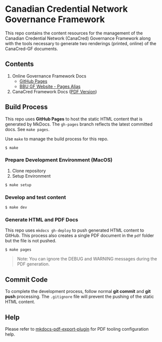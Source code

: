 # Canadian Credential Network Governance Framework

This repo contains the content resources for the management of the Canadian Credential Network (CanaCred) Governance Framework along with the tools necessary to generate two renderings (printed, online) of the CanaCred-GF documents.

## Contents

1. Online Governance Framework Docs
    * [GitHub Pages](https://bedrock-consortium.github.io/bbu-gf/)
    * [BBU GF Website - Pages Alias](https://bbu.bedrockconsortium.org/)
2. CanaCred Framework Docs ([PDF Version](https://https://pages.github.com/bedrock-consortium/bbu-gf/raw/master/pdf/bedrock-business-utility-gf.pdf))

## Build Process
This repo uses **GitHub Pages** to host the static HTML content that is generated by MkDocs. The ```gh-pages``` branch reflects the latest committed docs. See ```make pages```.

Use  ```make``` to manage the build process for this repo.

```
$ make
```

### Prepare Development Environment (MacOS)

1. Clone repository
2. Setup Environment

```
$ make setup
```

### Develop and test content

```
$ make dev
```

### Generate HTML and PDF Docs
This repo uses ```mkdocs gh-deploy``` to push generated HTML content to GitHub. This process also creates a single PDF document in the ```pdf``` folder but the file is not pushed.

```
$ make pages
```
>Note: You can ignore the DEBUG and WARNING messages during the PDF generation.

## Commit Code
To complete the development process, follow normal **git commit** and **git push** processing. The ```.gitignore``` file will prevent the pushing of the static HTML content.


## Help
Please refer to [mkdocs-pdf-export-plugin](https://github.com/zhaoterryy/mkdocs-pdf-export-plugin) for PDF tooling configuration help.
